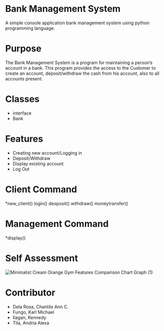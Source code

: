 # Bank Management System

A simple console application bank management system using python programming language.
 
# Purpose

The Bank Management System is a program for maintaining a person’s account in a bank. This program provides the access to the Customer to create an account, deposit/withdraw the cash from his account, also to all accounts present.

# Classes

* interface
* Bank

# Features

* Creating new account/Logging in 
* Deposit/Withdraw
* Display existing account
* Log Out

# Client Command
*new_client() login() desposit() withdraw() moneytransfer()

# Management Command
*display()

# Self Assessment

![Minimalist Cream Orange Gym Features Comparison Chart Graph (1)](https://user-images.githubusercontent.com/119095700/206964022-58dc43da-5715-44b3-ae71-cf28721fbc2a.png)


# Contributor
* Dela Rosa, Chantile Ann C.
* Fungo, Karl Michael
* Ilagan, Kennedy
* Tila, Andria Alexa
